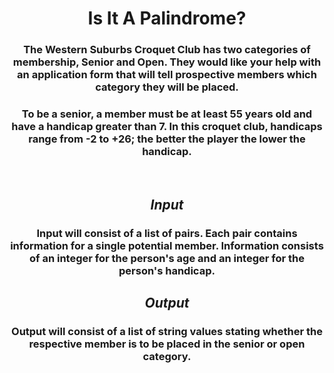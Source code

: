 <div align = "center">

# Is It A Palindrome?

</div>

<div align = "center">

<h3>The Western Suburbs Croquet Club has two categories of membership, Senior and Open. They would like your help with an application form that will tell prospective members which category they will be placed.</h3>

<h3>To be a senior, a member must be at least 55 years old and have a handicap greater than 7. In this croquet club, handicaps range from -2 to +26; the better the player the lower the handicap.</h3>

<br>

<em><h2>Input</h2></em>

<h3><strong>Input</strong> will consist of a list of pairs. Each pair contains information for a single potential member. Information consists of an integer for the person's age and an integer for the person's handicap.</h3>

<em><h2>Output</h2></em>

<h3><strong>Output</strong> will consist of a list of string values stating whether the respective member is to be placed in the senior or open category.</h3>

</div>
